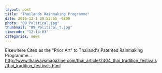 ```yaml
---
layout: post
title: "Thailands Rainmaking Programme"
date: 2016-12-1 20:52:55 -0800
photo: "09_Political.jpg"
thumbnail: "09_Political_t.jpg"
timecode: "12:14:03"
categories: news
---
```

Elsewhere Cited as the "Prior Art" to Thailand's Patented Rainmaking Programme... http://www.thaiwaysmagazine.com/thai_article/2404_thai_tradition_festivals/thai_tradition_festivals.html

